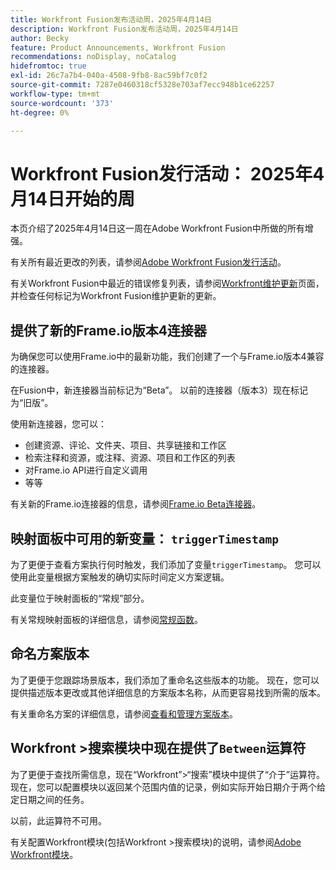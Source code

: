 ```yaml
---
title: Workfront Fusion发布活动周，2025年4月14日
description: Workfront Fusion发布活动周，2025年4月14日
author: Becky
feature: Product Announcements, Workfront Fusion
recommendations: noDisplay, noCatalog
hidefromtoc: true
exl-id: 26c7a7b4-040a-4508-9fb8-8ac59bf7c0f2
source-git-commit: 7287e0460318cf5328e703af7ecc948b1ce62257
workflow-type: tm+mt
source-wordcount: '373'
ht-degree: 0%

---
```


# Workfront Fusion发行活动： 2025年4月14日开始的周

本页介绍了2025年4月14日这一周在Adobe Workfront Fusion中所做的所有增强。

有关所有最近更改的列表，请参阅[Adobe Workfront Fusion发行活动](/help/workfront-fusion/fusion-product-releases/fusion-release-activity.md)。

有关Workfront Fusion中最近的错误修复列表，请参阅[Workfront维护更新](https://experienceleague.adobe.com/en/docs/workfront-known-issues/releases/current-updates)页面，并检查任何标记为Workfront Fusion维护更新的更新。

## 提供了新的Frame.io版本4连接器

为确保您可以使用Frame.io中的最新功能，我们创建了一个与Frame.io版本4兼容的连接器。

在Fusion中，新连接器当前标记为“Beta”。 以前的连接器（版本3）现在标记为“旧版”。

使用新连接器，您可以：

* 创建资源、评论、文件夹、项目、共享链接和工作区
* 检索注释和资源，或注释、资源、项目和工作区的列表
* 对Frame.io API进行自定义调用
* 等等

有关新的Frame.io连接器的信息，请参阅[Frame.io Beta连接器](/help/workfront-fusion/references/apps-and-modules/adobe-connectors/frame-io-modules-new.md)。

## 映射面板中可用的新变量： `triggerTimestamp`

为了更便于查看方案执行何时触发，我们添加了变量`triggerTimestamp`。 您可以使用此变量根据方案触发的确切实际时间定义方案逻辑。

此变量位于映射面板的“常规”部分。

有关常规映射面板的详细信息，请参阅[常规函数](/help/workfront-fusion/references/mapping-panel/functions/general-functions.md)。

## 命名方案版本

为了更便于您跟踪场景版本，我们添加了重命名这些版本的功能。 现在，您可以提供描述版本更改或其他详细信息的方案版本名称，从而更容易找到所需的版本。

有关重命名方案的详细信息，请参阅[查看和管理方案版本](/help/workfront-fusion/manage-scenarios/restore-a-scenario-version.md)。

## Workfront >搜索模块中现在提供了`Between`运算符

为了更便于查找所需信息，现在“Workfront”>“搜索”模块中提供了“介于”运算符。 现在，您可以配置模块以返回某个范围内值的记录，例如实际开始日期介于两个给定日期之间的任务。

以前，此运算符不可用。

有关配置Workfront模块(包括Workfront >搜索模块)的说明，请参阅[Adobe Workfront模块](/help/workfront-fusion/references/apps-and-modules/adobe-connectors/workfront-modules.md)。
